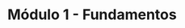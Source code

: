 ---
title: 'Módulo 1 - Fundamentos'
description: 'Números naturais e operações fundamentais da matemática'
---